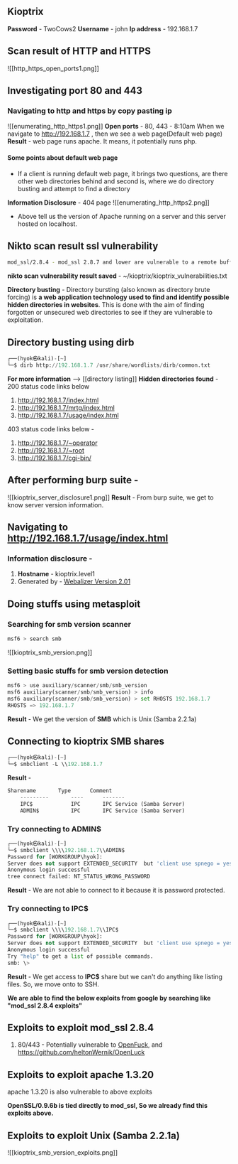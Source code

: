 ## Kioptrix 
**Password** - TwoCows2
**Username** - john 
**Ip address** - 192.168.1.7

## Scan result of HTTP and HTTPS
![[http_https_open_ports1.png]]

## Investigating port 80 and 443

### Navigating to http and https by copy pasting ip
![[enumerating_http_https1.png]]
**Open ports** - 80, 443 - 8:10am
When we navigate to http://192.168.1.7 , then we see a web page(Default web page)
**Result** - web page runs apache. It means, it potentially runs php.

#### Some points about default web page
- If a client is running default web page, it brings two questions, are there other web directories behind and second is, where we do directory busting and attempt to find a directory

**Information Disclosure** - 404 page 
![[enumerating_http_https2.png]]
- Above tell us the version of Apache running on a server and this server hosted on localhost.

## Nikto scan result ssl vulnerability 
```bash
mod_ssl/2.8.4 - mod_ssl 2.8.7 and lower are vulnerable to a remote buffer overflow which may allow a remote shell. http://cve.mitre.org/cgi-bin/cvename.cgi?name=CVE-2002-0082, OSVDB-756.
```
**nikto scan vulnerability result saved** - ~/kioptrix/kioptrix_vulnerabilities.txt

**Directory busting** - 
Directory bursting (also known as directory brute forcing) is **a web application technology used to find and identify possible hidden directories in websites**.
This is done with the aim of finding forgotten or unsecured web directories to see if they are vulnerable to exploitation.

## Directory busting using dirb
```python
┌──(hyok㉿kali)-[~]
└─$ dirb http://192.168.1.7 /usr/share/wordlists/dirb/common.txt
```
**For more information** --> [[directory listing]]
**Hidden directories found** - 
200 status code links below
1. http://192.168.1.7/index.html
2. http://192.168.1.7/mrtg/index.html
3. http://192.168.1.7/usage/index.html

403 status code links below - 
1. http://192.168.1.7/~operator
2. http://192.168.1.7/~root
3. http://192.168.1.7/cgi-bin/

## After performing burp suite - 
![[kioptrix_server_disclosure1.png]]
**Result** - From burp suite, we get to know server version information.

## Navigating to  http://192.168.1.7/usage/index.html
### Information disclosure - 
1. **Hostname** - kioptrix.level1
2. Generated by - [Webalizer Version 2.01](http://www.mrunix.net/webalizer/)

## Doing stuffs using metasploit
### Searching for smb version scanner
```python
msf6 > search smb
```
![[kioptrix_smb_version.png]]

### Setting basic stuffs for smb version detection
```python
msf6 > use auxiliary/scanner/smb/smb_version
msf6 auxiliary(scanner/smb/smb_version) > info
msf6 auxiliary(scanner/smb/smb_version) > set RHOSTS 192.168.1.7
RHOSTS => 192.168.1.7

```

**Result** - We get the version of **SMB** which is Unix (Samba 2.2.1a)

## Connecting to kioptrix SMB shares
```python
┌──(hyok㉿kali)-[~]
└─$ smbclient -L \\192.168.1.7
```
**Result** - 
```python
Sharename       Type      Comment
	---------       ----      -------
	IPC$            IPC       IPC Service (Samba Server)
	ADMIN$          IPC       IPC Service (Samba Server)
```

### Try connecting to ADMIN$ 
```python
┌──(hyok㉿kali)-[~]
└─$ smbclient \\\\192.168.1.7\\ADMIN$
Password for [WORKGROUP\hyok]:
Server does not support EXTENDED_SECURITY  but 'client use spnego = yes' and 'client ntlmv2 auth = yes' is set
Anonymous login successful
tree connect failed: NT_STATUS_WRONG_PASSWORD
```
**Result** - We are not able to connect to it because it is password protected.

### Try connecting to IPC$
```python
┌──(hyok㉿kali)-[~]
└─$ smbclient \\\\192.168.1.7\\IPC$
Password for [WORKGROUP\hyok]:
Server does not support EXTENDED_SECURITY  but 'client use spnego = yes' and 'client ntlmv2 auth = yes' is set
Anonymous login successful
Try "help" to get a list of possible commands.
smb: \> 
```
**Result** - We get access to **IPC$** share but we can't do anything like listing files. So, we move onto to SSH.

**We are able to find the below exploits from google by searching like "mod_ssl 2.8.4 exploits"**
## Exploits to exploit mod_ssl 2.8.4
1. 80/443 - Potentially vulnerable to [OpenFuck](https://www.exploit-db.com/exploits/764), and https://github.com/heltonWernik/OpenLuck 

## Exploits to exploit apache 1.3.20
apache 1.3.20 is also vulnerable to above exploits

**OpenSSL/0.9.6b is tied directly to mod_ssl, So we already find this exploits above.**

## Exploits to exploit  Unix (Samba 2.2.1a)
![[kioptrix_smb_version_exploits.png]]

